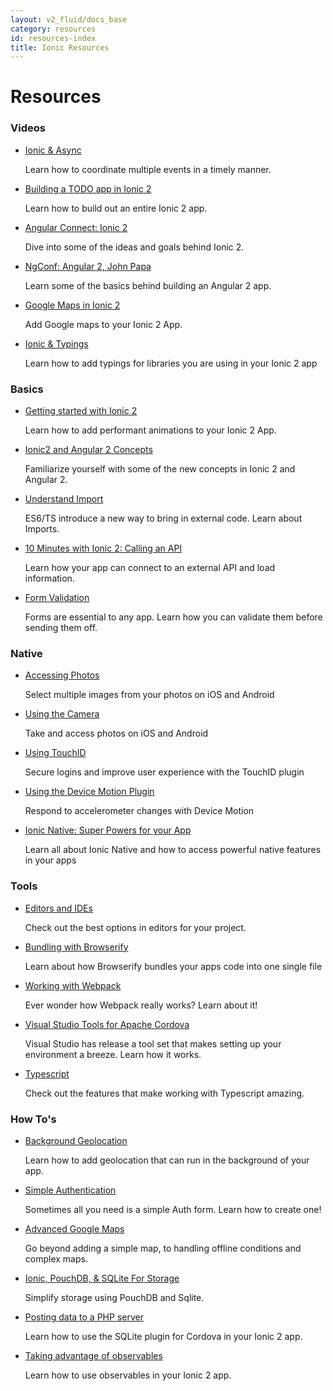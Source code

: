 ```yaml
---
layout: v2_fluid/docs_base
category: resources
id: resources-index
title: Ionic Resources
---
```


<h1 class="banner resources">Resources</h1>
<!--
<h2>Find just what you need.</h2>
<form class="form-group search" role="search">
  <input type="text"
         class="form-control search-input"
         placeholder="Search Resources"
         data-searchpos="resources"
         ng-model="searchTerm">
</form>
-->
<div class="sections">
  <section>
    <h3>Videos</h3>
    <ul>
      <li>
        <a target="_blank" href="http://blog.ionic.io/screencast-ionic-async/" class="title">Ionic &amp; Async</a>
        <p>Learn how to coordinate multiple events in a timely manner.</p>
      </li>
      <li>
        <a target="_blank" href="http://www.joshmorony.com/build-a-todo-app-from-scratch-with-ionic-2-video-tutorial/" class="title">Building a TODO app in Ionic 2</a>
        <p>Learn how to build out an entire Ionic 2 app.</p>
      </li>
      <li>
        <a target="_blank" href="https://www.youtube.com/watch?v=bAlydPwFONY" class="title">Angular Connect: Ionic 2</a>
        <p>Dive into some of the ideas and goals behind Ionic 2.</p>
      </li>
      <li>
        <a target="_blank" href="https://youtu.be/WAPQF_GA7Qg" class="title">NgConf: Angular 2, John Papa</a>
        <p>Learn some of the basics behind building an Angular 2 app.</p>
      </li>
      <li>
        <a target="_blank" href="http://www.joshmorony.com/ionic-2-how-to-use-google-maps-geolocation-video-tutorial/"  class="title">Google Maps in Ionic 2</a>
        <p>Add Google maps to your Ionic 2 App.</p>
      </li>
      <li>
        <a target="_blank" href="http://blog.ionic.io/ionic-and-typings/" class="title">Ionic &amp; Typings</a>
        <p>Learn how to add typings for libraries you are using in your Ionic 2 app</p>
      </li>
    </ul>
  </section>


  <section class="articles">
    <h3>Basics</h3>
    <ul>
      <li>
        <a target="_blank" href="http://www.joshmorony.com/beginners-guide-to-getting-started-with-ionic-2/" class="title">Getting started with Ionic 2</a>
        <p>Learn how to add performant animations to your Ionic 2 App.</p>
      </li>
      <li>
        <a target="_blank" href="http://www.joshmorony.com/ionic-2-first-look-series-new-angular-2-concepts-syntax/" class="title">Ionic2 and Angular 2 Concepts</a>
        <p>Familiarize yourself with some of the new concepts in Ionic 2 and Angular 2.</p>
      </li>
      <li>
        <a target="_blank" href="http://mcgivery.com/understanding-ionic-2-imports/" class="title">Understand Import</a>
        <p>ES6/TS introduce a new way to bring in external code. Learn about Imports.</p>
      </li>
      <li>
        <a target="_blank" href="http://blog.ionic.io/10-minutes-with-ionic-2-calling-an-api/" class="title">10 Minutes with Ionic 2: Calling an API</a>
        <p>Learn how your app can connect to an external API and load information.</p>
      </li>
      <li>
        <a target="_blank" href="http://www.gajotres.net/ionic-2-how-o-create-and-validate-forms/" class="title">Form Validation</a>
        <p>Forms are essential to any app. Learn how you can validate them before sending them off.</p>
      </li>
    </ul>
  </section>

  <section class="articles">
      <h3>Native</h3>
      <ul>
        <li>
          <a target="_blank" href="http://blog.ionic.io/ionic-native-accessing-ios-photos-and-android-gallery-part-2/" class="title">Accessing Photos</a>
          <p>Select multiple images from your photos on iOS and Android</p>
        </li>
        <li>
          <a target="_blank" href="http://blog.ionic.io/ionic-native-accessing-ios-photos-and-android-gallery-part-i/" class="title">Using the Camera</a>
          <p>Take and access photos on iOS and Android</p>
        </li>
        <li>
          <a target="_blank" href="http://blog.ionic.io/ionic-native-enabling-login-with-touch-id-for-ios/" class="title">Using TouchID</a>
          <p>Secure logins and improve user experience with the TouchID plugin</p>
        </li>
        <li>
          <a target="_blank" href="http://blog.ionic.io/ionic-native-working-with-the-device-motion-plugin/" class="title">Using the Device Motion Plugin</a>
          <p>Respond to accelerometer changes with Device Motion</p>
        </li>
        <li>
          <a target="_blank" href="http://blog.ionic.io/ionic-native-native-powers-for-your-app/" class="title">Ionic Native: Super Powers for your App</a>
          <p>Learn all about Ionic Native and how to access powerful native features in your apps</p>
        </li>
      </ul>
  </section>


  <section class="tools">
    <h3>Tools</h3>
    <ul>
      <li>
        <a target="_blank" href="/docs/v2/resources/editors_and_ides/" class="title">Editors and IDEs</a>
        <p>Check out the best options in editors for your project.</p>
      </li>
      <li>
        <a target="_blank" href="http://browserify.org/" class="title">Bundling with Browserify</a>
        <p>Learn about how Browserify bundles your apps code into one single file</p>
      </li>
      <li>
        <a target="_blank" href="https://webpack.github.io/" class="title">Working with Webpack</a>
        <p>Ever wonder how Webpack really works? Learn about it!</p>
      </li>
      <li>
        <a target="_blank" href="https://www.visualstudio.com/en-us/features/cordova-vs.aspx" class="title">Visual Studio Tools for Apache Cordova</a>
        <p>Visual Studio has release a tool set that makes setting up your environment a breeze. Learn how it works.</p>
      </li>
      <li>
        <a target="_blank" href="http://www.typescriptlang.org/" class="title">Typescript</a>
        <p>Check out the features that make working with Typescript amazing.</p>
      </li>
    </ul>
  </section>


  <section class="how-to">
    <h3>How To's</h3>
    <ul>
      <li>
        <a target="_blank" href="http://www.joshmorony.com/adding-background-geolocation-to-an-ionic-2-application/" class="title">Background Geolocation</a>
        <p>Learn how to add geolocation that can run in the background of your app.</p>
      </li>
      <li>
        <a target="_blank" href="http://www.gajotres.net/ionic-2-handling-a-simple-user-authorization/" class="title">Simple Authentication</a>
        <p>Sometimes all you need is a simple Auth form. Learn how to create one!</p>
      </li>
      <li>
        <a target="_blank" href="http://www.joshmorony.com/creating-an-advanced-google-maps-component-in-ionic-2/" class="title">Advanced Google Maps</a>
        <p>Go beyond adding a simple map, to handling offline conditions and complex maps.</p>
      </li>
      <li>
        <a target="_blank" href="http://gonehybrid.com/how-to-use-pouchdb-sqlite-for-local-storage-in-ionic-2/" class="title">Ionic, PouchDB, &amp; SQLite For Storage</a>
        <p>Simplify storage using PouchDB and Sqlite.</p>
      </li>
      <li>
        <a target="_blank" href="http://www.nikola-breznjak.com/blog/javascript/ionic2/posting-data-from-ionic-2-app/" class="title">Posting data to a PHP server</a>
        <p>Learn how to use the SQLite plugin for Cordova in your Ionic 2 app.</p>
      </li>
      <li>
        <a target="_blank" href="http://blog.thoughtram.io/angular/2016/01/06/taking-advantage-of-observables-in-angular2.html" class="title">Taking advantage of observables</a>
        <p>Learn how to use observables in your Ionic 2 app.</p>
      </li>
    </ul>
  </section>


</div>
